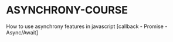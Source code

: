 # ASYNCHRONY-COURSE
How to use asynchrony features in javascript [callback - Promise - Async/Await]
